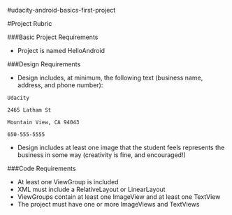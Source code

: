 #udacity-android-basics-first-project

#Project Rubric

###Basic Project Requirements
* Project is named HelloAndroid


###Design Requirements
* Design includes, at minimum, the following text (business name, address, and phone number):

```
Udacity

2465 Latham St

Mountain View, CA 94043

650-555-5555
```

* Design includes at least one image that the student feels represents the business in some way (creativity is fine, and encouraged!)

###Code Requirements

* At least one ViewGroup is included
* XML must include a RelativeLayout or LinearLayout
* ViewGroups contain at least one ImageView and at least one TextView
* The project must have one or more ImageViews and TextViews

